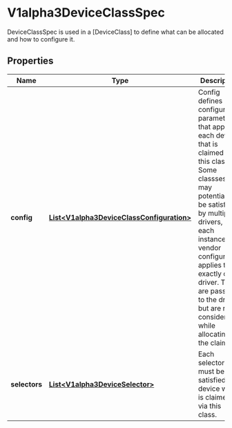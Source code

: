 

# V1alpha3DeviceClassSpec

DeviceClassSpec is used in a [DeviceClass] to define what can be allocated and how to configure it.

## Properties

| Name | Type | Description | Notes |
|------------ | ------------- | ------------- | -------------|
|**config** | [**List&lt;V1alpha3DeviceClassConfiguration&gt;**](V1alpha3DeviceClassConfiguration.md) | Config defines configuration parameters that apply to each device that is claimed via this class. Some classses may potentially be satisfied by multiple drivers, so each instance of a vendor configuration applies to exactly one driver.  They are passed to the driver, but are not considered while allocating the claim. |  [optional] |
|**selectors** | [**List&lt;V1alpha3DeviceSelector&gt;**](V1alpha3DeviceSelector.md) | Each selector must be satisfied by a device which is claimed via this class. |  [optional] |




